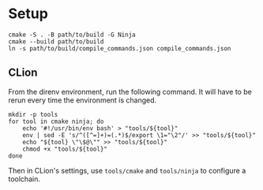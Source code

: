 # Setup

```shell
cmake -S . -B path/to/build -G Ninja
cmake --build path/to/build
ln -s path/to/build/compile_commands.json compile_commands.json
```

## CLion

From the direnv environment, run the following command. It will have to be rerun every time the environment is changed.

```shell
mkdir -p tools
for tool in cmake ninja; do
    echo '#!/usr/bin/env bash' > "tools/${tool}"
    env | sed -E 's/^([^=]+)=(.*)$/export \1="\2"/' >> "tools/${tool}"
    echo "${tool} \"\$@\"" >> "tools/${tool}"
    chmod +x "tools/${tool}"
done
```

Then in CLion's settings, use `tools/cmake` and `tools/ninja` to configure a toolchain.
